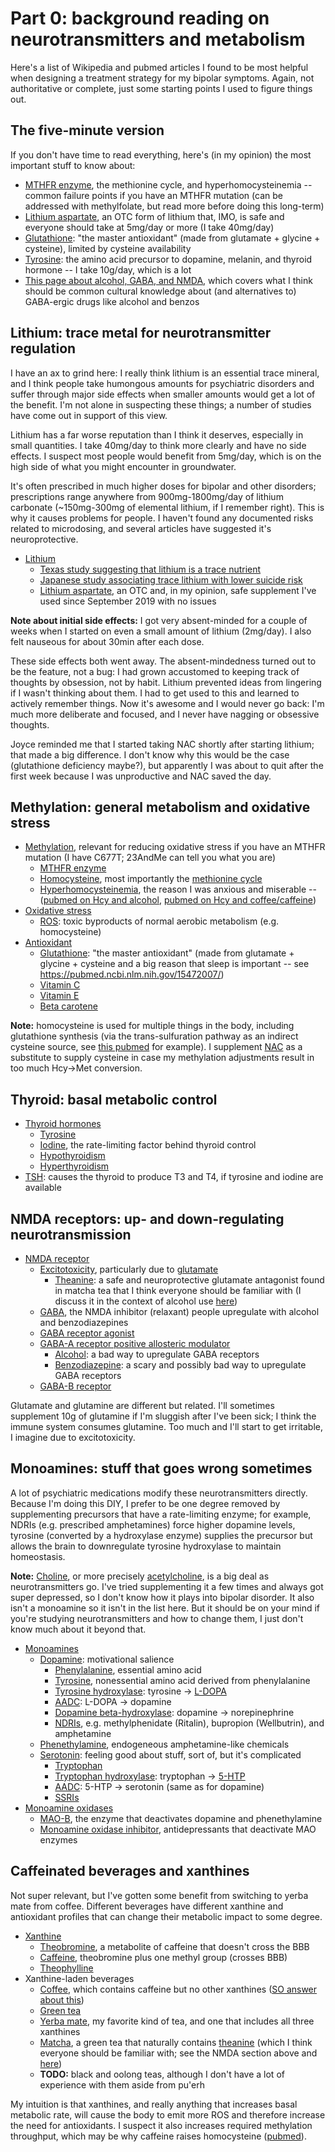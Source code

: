 # Part 0: background reading on neurotransmitters and metabolism
Here's a list of Wikipedia and pubmed articles I found to be most helpful when designing a treatment strategy for my bipolar symptoms. Again, not authoritative or complete, just some starting points I used to figure things out.


## The five-minute version
If you don't have time to read everything, here's (in my opinion) the most important stuff to know about:

+ [MTHFR enzyme](https://en.wikipedia.org/wiki/Methylenetetrahydrofolate_reductase), the methionine cycle, and hyperhomocysteinemia -- common failure points if you have an MTHFR mutation (can be addressed with methylfolate, but read more before doing this long-term)
+ [Lithium aspartate](https://en.wikipedia.org/wiki/Lithium_aspartate), an OTC form of lithium that, IMO, is safe and everyone should take at 5mg/day or more (I take 40mg/day)
+ [Glutathione](https://en.wikipedia.org/wiki/Glutathione): "the master antioxidant" (made from glutamate + glycine + cysteine), limited by cysteine availability
+ [Tyrosine](https://en.wikipedia.org/wiki/Tyrosine): the amino acid precursor to dopamine, melanin, and thyroid hormone -- I take 10g/day, which is a lot
+ [This page about alcohol, GABA, and NMDA](alcohol-substitution.md), which covers what I think should be common cultural knowledge about (and alternatives to) GABA-ergic drugs like alcohol and benzos


## Lithium: trace metal for neurotransmitter regulation
I have an ax to grind here: I really think lithium is an essential trace mineral, and I think people take humongous amounts for psychiatric disorders and suffer through major side effects when smaller amounts would get a lot of the benefit. I'm not alone in suspecting these things; a number of studies have come out in support of this view.

Lithium has a far worse reputation than I think it deserves, especially in small quantities. I take 40mg/day to think more clearly and have no side effects. I suspect most people would benefit from 5mg/day, which is on the high side of what you might encounter in groundwater.

It's often prescribed in much higher doses for bipolar and other disorders; prescriptions range anywhere from 900mg-1800mg/day of lithium carbonate (~150mg-300mg of elemental lithium, if I remember right). This is why it causes problems for people. I haven't found any documented risks related to microdosing, and several articles have suggested it's neuroprotective.

+ [Lithium](https://en.wikipedia.org/wiki/Lithium_(medication))
  + [Texas study suggesting that lithium is a trace nutrient](https://pubmed.ncbi.nlm.nih.gov/1699579/)
  + [Japanese study associating trace lithium with lower suicide risk](https://pubmed.ncbi.nlm.nih.gov/19407280/)
  + [Lithium aspartate](https://en.wikipedia.org/wiki/Lithium_aspartate), an OTC and, in my opinion, safe supplement I've used since September 2019 with no issues

**Note about initial side effects:** I got very absent-minded for a couple of weeks when I started on even a small amount of lithium (2mg/day). I also felt nauseous for about 30min after each dose.

These side effects both went away. The absent-mindedness turned out to be the feature, not a bug: I had grown accustomed to keeping track of thoughts by obsession, not by habit. Lithium prevented ideas from lingering if I wasn't thinking about them. I had to get used to this and learned to actively remember things. Now it's awesome and I would never go back: I'm much more deliberate and focused, and I never have nagging or obsessive thoughts.

Joyce reminded me that I started taking NAC shortly after starting lithium; that made a big difference. I don't know why this would be the case (glutathione deficiency maybe?), but apparently I was about to quit after the first week because I was unproductive and NAC saved the day.


## Methylation: general metabolism and oxidative stress
+ [Methylation](https://en.wikipedia.org/wiki/Methylation), relevant for reducing oxidative stress if you have an MTHFR mutation (I have C677T; 23AndMe can tell you what you are)
  + [MTHFR enzyme](https://en.wikipedia.org/wiki/Methylenetetrahydrofolate_reductase)
  + [Homocysteine](https://en.wikipedia.org/wiki/Homocysteine), most importantly the [methionine cycle](https://en.wikipedia.org/wiki/Homocysteine#/media/File:MTHFR_metabolism.svg)
  + [Hyperhomocysteinemia](https://en.wikipedia.org/wiki/Hyperhomocysteinemia), the reason I was anxious and miserable -- ([pubmed on Hcy and alcohol](https://pubmed.ncbi.nlm.nih.gov/10905999/), [pubmed on Hcy and coffee/caffeine](https://pubmed.ncbi.nlm.nih.gov/12450889/))
+ [Oxidative stress](https://en.wikipedia.org/wiki/Oxidative_stress)
  + [ROS](https://en.wikipedia.org/wiki/Reactive_oxygen_species): toxic byproducts of normal aerobic metabolism (e.g. homocysteine)
+ [Antioxidant](https://en.wikipedia.org/wiki/Antioxidant)
  + [Glutathione](https://en.wikipedia.org/wiki/Glutathione): "the master antioxidant" (made from glutamate + glycine + cysteine and a big reason that sleep is important -- see https://pubmed.ncbi.nlm.nih.gov/15472007/)
  + [Vitamin C](https://en.wikipedia.org/wiki/Vitamin_C)
  + [Vitamin E](https://en.wikipedia.org/wiki/Vitamin_E)
  + [Beta carotene](https://en.wikipedia.org/wiki/Beta-Carotene)

**Note:** homocysteine is used for multiple things in the body, including glutathione synthesis (via the trans-sulfuration pathway as an indirect cysteine source, see [this pubmed](https://pubmed.ncbi.nlm.nih.gov/12631446/) for example). I supplement [NAC](https://en.wikipedia.org/wiki/Acetylcysteine) as a substitute to supply cysteine in case my methylation adjustments result in too much Hcy->Met conversion.


## Thyroid: basal metabolic control
+ [Thyroid hormones](https://en.wikipedia.org/wiki/Thyroid_hormones)
  + [Tyrosine](https://en.wikipedia.org/wiki/Tyrosine)
  + [Iodine](https://en.wikipedia.org/wiki/Iodine_in_biology), the rate-limiting factor behind thyroid control
  + [Hypothyroidism](https://en.wikipedia.org/wiki/Hypothyroidism)
  + [Hyperthyroidism](https://en.wikipedia.org/wiki/Hyperthyroidism)
+ [TSH](https://en.wikipedia.org/wiki/Thyroid-stimulating_hormone): causes the thyroid to produce T3 and T4, if tyrosine and iodine are available


## NMDA receptors: up- and down-regulating neurotransmission
+ [NMDA receptor](https://en.wikipedia.org/wiki/NMDA_receptor)
  + [Excitotoxicity](https://en.wikipedia.org/wiki/Excitotoxicity), particularly due to [glutamate](https://en.wikipedia.org/wiki/Glutamate_(neurotransmitter))
    + [Theanine](https://en.wikipedia.org/wiki/Theanine): a safe and neuroprotective glutamate antagonist found in matcha tea that I think everyone should be familiar with (I discuss it in the context of alcohol use [here](alcohol-substitution.md))
  + [GABA](https://en.wikipedia.org/wiki/Gamma-Aminobutyric_acid), the NMDA inhibitor (relaxant) people upregulate with alcohol and benzodiazepines
  + [GABA receptor agonist](https://en.wikipedia.org/wiki/GABA_receptor_agonist)
  + [GABA-A receptor positive allosteric modulator](https://en.wikipedia.org/wiki/GABAA_receptor_positive_allosteric_modulator)
    + [Alcohol](https://en.wikipedia.org/wiki/Ethanol): a bad way to upregulate GABA receptors
    + [Benzodiazepine](https://en.wikipedia.org/wiki/Benzodiazepine): a scary and possibly bad way to upregulate GABA receptors
  + [GABA-B receptor](https://en.wikipedia.org/wiki/GABAB_receptor)

Glutamate and glutamine are different but related. I'll sometimes supplement 10g of glutamine if I'm sluggish after I've been sick; I think the immune system consumes glutamine. Too much and I'll start to get irritable, I imagine due to excitotoxicity.


## Monoamines: stuff that goes wrong sometimes
A lot of psychiatric medications modify these neurotransmitters directly. Because I'm doing this DIY, I prefer to be one degree removed by supplementing precursors that have a rate-limiting enzyme; for example, NDRIs (e.g. prescribed amphetamines) force higher dopamine levels, tyrosine (converted by a hydroxylase enzyme) supplies the precursor but allows the brain to downregulate tyrosine hydroxylase to maintain homeostasis.

**Note:** [Choline](https://en.wikipedia.org/wiki/Choline), or more precisely [acetylcholine](https://en.wikipedia.org/wiki/Acetylcholine), is a big deal as neurotransmitters go. I've tried supplementing it a few times and always got super depressed, so I don't know how it plays into bipolar disorder. It also isn't a monoamine so it isn't in the list here. But it should be on your mind if you're studying neurotransmitters and how to change them, I just don't know much about it beyond that.

+ [Monoamines](https://en.wikipedia.org/wiki/Monoamine_neurotransmitter)
  + [Dopamine](https://en.wikipedia.org/wiki/Dopamine): motivational salience
    + [Phenylalanine](https://en.wikipedia.org/wiki/Phenylalanine), essential amino acid
    + [Tyrosine](https://en.wikipedia.org/wiki/Tyrosine), nonessential amino acid derived from phenylalanine
    + [Tyrosine hydroxylase](https://en.wikipedia.org/wiki/Tyrosine_hydroxylase): tyrosine -> [L-DOPA](https://en.wikipedia.org/wiki/L-DOPA)
    + [AADC](https://en.wikipedia.org/wiki/Aromatic_L-amino_acid_decarboxylase): L-DOPA -> dopamine
    + [Dopamine beta-hydroxylase](https://en.wikipedia.org/wiki/Dopamine_beta-hydroxylase): dopamine -> norepinephrine
    + [NDRIs](https://en.wikipedia.org/wiki/Norepinephrine%E2%80%93dopamine_reuptake_inhibitor), e.g. methylphenidate (Ritalin), bupropion (Wellbutrin), and amphetamine
  + [Phenethylamine](https://en.wikipedia.org/wiki/Phenethylamine), endogeneous amphetamine-like chemicals
  + [Serotonin](https://en.wikipedia.org/wiki/Serotonin): feeling good about stuff, sort of, but it's complicated
    + [Tryptophan](https://en.wikipedia.org/wiki/Tryptophan)
    + [Tryptophan hydroxylase](https://en.wikipedia.org/wiki/Tryptophan_hydroxylase): tryptophan -> [5-HTP](https://en.wikipedia.org/wiki/5-Hydroxytryptophan)
    + [AADC](https://en.wikipedia.org/wiki/Aromatic_L-amino_acid_decarboxylase): 5-HTP -> serotonin (same as for dopamine)
    + [SSRIs](https://en.wikipedia.org/wiki/Selective_serotonin_reuptake_inhibitor)
+ [Monoamine oxidases](https://en.wikipedia.org/wiki/Monoamine_oxidase)
  + [MAO-B](https://en.wikipedia.org/wiki/Monoamine_oxidase_B), the enzyme that deactivates dopamine and phenethylamine
  + [Monoamine oxidase inhibitor](https://en.wikipedia.org/wiki/Monoamine_oxidase_inhibitor), antidepressants that deactivate MAO enzymes


## Caffeinated beverages and xanthines
Not super relevant, but I've gotten some benefit from switching to yerba mate from coffee. Different beverages have different xanthine and antioxidant profiles that can change their metabolic impact to some degree.

+ [Xanthine](https://en.wikipedia.org/wiki/Xanthine)
  + [Theobromine](https://en.wikipedia.org/wiki/Theobromine), a metabolite of caffeine that doesn't cross the BBB
  + [Caffeine](https://en.wikipedia.org/wiki/Caffeine), theobromine plus one methyl group (crosses BBB)
  + [Theophylline](https://en.wikipedia.org/wiki/Theophylline)
+ Xanthine-laden beverages
  + [Coffee](https://en.wikipedia.org/wiki/Coffee), which contains caffeine but no other xanthines ([SO answer about this](https://coffee.stackexchange.com/questions/2872/theobromine-in-coffee))
  + [Green tea](https://en.wikipedia.org/wiki/Green_tea)
  + [Yerba mate](https://en.wikipedia.org/wiki/Mate_(drink)), my favorite kind of tea, and one that includes all three xanthines
  + [Matcha](https://en.wikipedia.org/wiki/Matcha), a green tea that naturally contains [theanine](https://en.wikipedia.org/wiki/Theanine) (which I think everyone should be familiar with; see the NMDA section above and [here](alcohol-substitution.md))
  + **TODO:** black and oolong teas, although I don't have a lot of experience with them aside from pu'erh

My intuition is that xanthines, and really anything that increases basal metabolic rate, will cause the body to emit more ROS and therefore increase the need for antioxidants. I suspect it also increases required methylation throughput, which may be why caffeine raises homocysteine ([pubmed](https://pubmed.ncbi.nlm.nih.gov/12450889/)).
